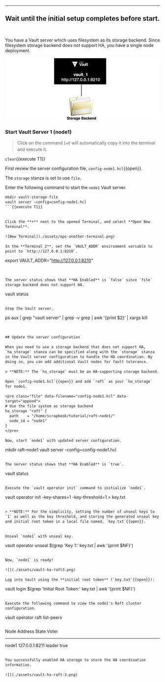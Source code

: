 -----
Wait until the initial setup completes before start.
-----

<br />


You have a Vault server which uses filesystem as its storage backend. Since filesystem storage backend does not support HA, you have a single node deployment.

![Scenario](./assets/vault-ha-raft-2.png)


### Start Vault Server 1 (node1)

> Click on the command (`⮐`) will automatically copy it into the terminal and execute it.

`clear`{{execute T1}}

First review the server configuration file, `config-node1.hcl`{{open}}.

The `storage` stanza is set to use `file`.


Enter the following command to start the `node1` Vault server.  

```
mkdir vault-storage-file
vault server -config=config-node1.hcl
```{{execute T1}}


Click the **+** next to the opened Terminal, and select **Open New Terminal**.

![New Terminal](./assets/ops-another-terminal.png)

In the **Terminal 2**, set the `VAULT_ADDR` environment variable to point to `http://127.0.0.1:8210`.

```
export VAULT_ADDR="http://127.0.0.1:8210"
```{{execute T2}}


The server status shows that **HA Enabled** is `false` since `file` storage backend does not support HA.

```
vault status
```{{execute T2}}

Stop the Vault server.

```
ps aux | grep "vault server" | grep -v grep | awk '{print $2}' | xargs kill
```{{execute T2}}


## Update the server configuration

When you need to use a storage backend that does not support HA, `ha_storage` stanza can be specified along with the `storage` stanza in the Vault server configuration to handle the HA coordination. By doing so, you can add additional Vault nodes for fault tolerance.

> **NOTE:** The `ha_storage` must be an HA-supporting storage backend.

Open `config-node1.hcl`{{open}} and add `raft` as your `ha_storage` for node1.

<pre class="file" data-filename="config-node1.hcl" data-target="append">
# Use the file system as storage backend
ha_storage "raft" {
  path    = "/home/scrapbook/tutorial/raft-node1/"
  node_id = "node1"
}
</pre>

Now, start `node1` with updated server configuration.

```
mkdir raft-node1
vault server -config=config-node1.hcl
```{{execute T1}}

The server status shows that **HA Enabled** is `true`.

```
vault status
```{{execute T2}}

Execute the `vault operator init` command to initialize `node1`.

```
vault operator init -key-shares=1 -key-threshold=1 > key.txt
```{{execute T2}}

> **NOTE:** For the simplicity, setting the number of unseal keys to `1` as well as the key threshold, and storing the generated unseal key and initial root token in a local file named, `key.txt`{{open}}.


Unseal `node1` with unseal key.

```
vault operator unseal $(grep 'Key 1:' key.txt | awk '{print $NF}')
```{{execute T2}}

Now, `node1` is ready!

![](./assets/vault-ha-raft3.png)

Log into Vault using the **initial root token** (`key.txt`{{open}}):

```
vault login $(grep 'Initial Root Token:' key.txt | awk '{print $NF}')
```{{execute T2}}

Execute the following command to view the node1's Raft cluster configuration.

```
vault operator raft list-peers
```{{execute T2}}

```
Node     Address           State     Voter
----     -------           -----     -----
node1    127.0.0.1:8211    leader    true
```

You successfully enabled HA storage to store the HA coordination information. 

![](./assets/vault-ha-raft-3.png)
